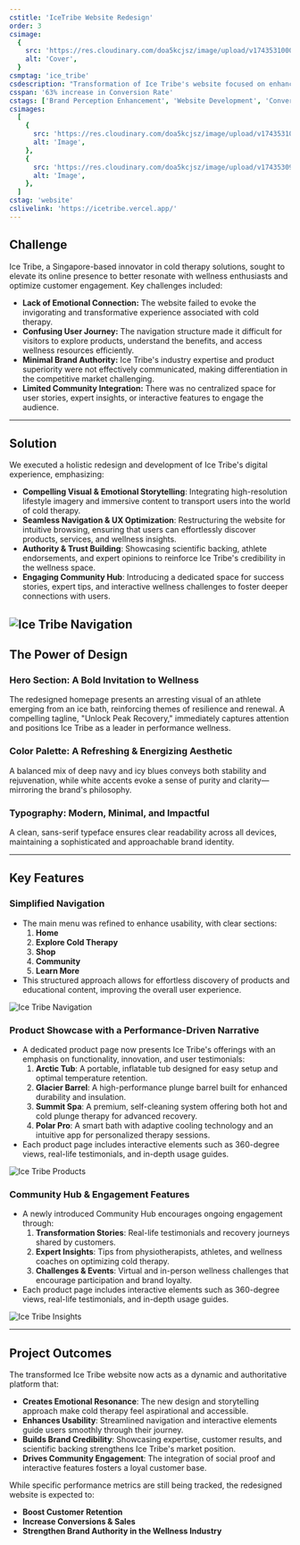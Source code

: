 ```yaml
---
cstitle: 'IceTribe Website Redesign'
order: 3
csimage:
  {
    src: 'https://res.cloudinary.com/doa5kcjsz/image/upload/v1743531000/ice-tribe-hero-banner_qflmlf.png',
    alt: 'Cover',
  }
csmptag: 'ice_tribe'
csdescription: "Transformation of Ice Tribe's website focused on enhancing visual storytelling, strengthening brand perception, and clearly communicating product benefits, positioning it as a leader in cold therapy solutions."
csspan: '63% increase in Conversion Rate'
cstags: ['Brand Perception Enhancement', 'Website Development', 'Conversion Optimization']
csimages:
  [
    {
      src: 'https://res.cloudinary.com/doa5kcjsz/image/upload/v1743531000/ice-tribe-hero-banner_qflmlf.png',
      alt: 'Image',
    },
    {
      src: 'https://res.cloudinary.com/doa5kcjsz/image/upload/v1743530999/ice-tribe-card-2_a80bua.png',
      alt: 'Image',
    },
  ]
cstag: 'website'
cslivelink: 'https://icetribe.vercel.app/'
---
```


## Challenge

Ice Tribe, a Singapore-based innovator in cold therapy solutions, sought to elevate its online presence to better resonate with wellness enthusiasts and optimize customer engagement. Key challenges included:

- **Lack of Emotional Connection:** The website failed to evoke the invigorating and transformative experience associated with cold therapy.
- **Confusing User Journey:** The navigation structure made it difficult for visitors to explore products, understand the benefits, and access wellness resources efficiently.
- **Minimal Brand Authority:** Ice Tribe's industry expertise and product superiority were not effectively communicated, making differentiation in the competitive market challenging.
- **Limited Community Integration:** There was no centralized space for user stories, expert insights, or interactive features to engage the audience.
---

## Solution

We executed a holistic redesign and development of Ice Tribe's digital experience, emphasizing:

- **Compelling Visual & Emotional Storytelling**: Integrating high-resolution lifestyle imagery and immersive content to transport users into the world of cold therapy.
- **Seamless Navigation & UX Optimization**: Restructuring the website for intuitive browsing, ensuring that users can effortlessly discover products, services, and wellness insights.
- **Authority & Trust Building**: Showcasing scientific backing, athlete endorsements, and expert opinions to reinforce Ice Tribe's credibility in the wellness space.
- **Engaging Community Hub**: Introducing a dedicated space for success stories, expert tips, and interactive wellness challenges to foster deeper connections with users.

![Ice Tribe Navigation](https://res.cloudinary.com/doa5kcjsz/image/upload/v1743530880/ice-tribe-solutions_kmxwbu.png)
---

## The Power of Design

### Hero Section: A Bold Invitation to Wellness
  The redesigned homepage presents an arresting visual of an athlete emerging from an ice bath, reinforcing themes of resilience and renewal. A compelling tagline, "Unlock Peak Recovery," immediately captures attention and positions Ice Tribe as a leader in performance wellness.
### Color Palette: A Refreshing & Energizing Aesthetic
  A balanced mix of deep navy and icy blues conveys both stability and rejuvenation, while white accents evoke a sense of purity and clarity—mirroring the brand's philosophy.
### Typography: Modern, Minimal, and Impactful
  A clean, sans-serif typeface ensures clear readability across all devices, maintaining a sophisticated and approachable brand identity.

---

## Key Features

### Simplified Navigation
  - The main menu was refined to enhance usability, with clear sections:
    1. **Home**
    2. **Explore Cold Therapy**
    3. **Shop**
    4. **Community**
    5. **Learn More**
  - This structured approach allows for effortless discovery of products and educational content, improving the overall user experience.

  ![Ice Tribe Navigation](https://res.cloudinary.com/doa5kcjsz/image/upload/v1743530869/ice-tribe-navigation_coxvqp.png)

### Product Showcase with a Performance-Driven Narrative
  - A dedicated product page now presents Ice Tribe's offerings with an emphasis on functionality, innovation, and user testimonials:
    1. **Arctic Tub**: A portable, inflatable tub designed for easy setup and optimal temperature retention.
    2. **Glacier Barrel**: A high-performance plunge barrel built for enhanced durability and insulation.
    3. **Summit Spa**: A premium, self-cleaning system offering both hot and cold plunge therapy for advanced recovery.
    4. **Polar Pro**: A smart bath with adaptive cooling technology and an intuitive app for personalized therapy sessions.
  - Each product page includes interactive elements such as 360-degree views, real-life testimonials, and in-depth usage guides.

  ![Ice Tribe Products](https://res.cloudinary.com/doa5kcjsz/image/upload/v1743530872/ice-tribe-product_wfy1wk.png)

### Community Hub & Engagement Features
  - A newly introduced Community Hub encourages ongoing engagement through:
    1. **Transformation Stories**: Real-life testimonials and recovery journeys shared by customers.
    2. **Expert Insights**: Tips from physiotherapists, athletes, and wellness coaches on optimizing cold therapy.
    3. **Challenges & Events**: Virtual and in-person wellness challenges that encourage participation and brand loyalty.
  - Each product page includes interactive elements such as 360-degree views, real-life testimonials, and in-depth usage guides.

![Ice Tribe Insights](https://res.cloudinary.com/doa5kcjsz/image/upload/v1743530875/ice-tribe-insights_lpuhwb.png)

---
  
## Project Outcomes
The transformed Ice Tribe website now acts as a dynamic and authoritative platform that:
- **Creates Emotional Resonance**: The new design and storytelling approach make cold therapy feel aspirational and accessible.
- **Enhances Usability**: Streamlined navigation and interactive elements guide users smoothly through their journey.
- **Builds Brand Credibility**: Showcasing expertise, customer results, and scientific backing strengthens Ice Tribe's market position.
- **Drives Community Engagement**: The integration of social proof and interactive features fosters a loyal customer base.

While specific performance metrics are still being tracked, the redesigned website is expected to:
- **Boost Customer Retention**
- **Increase Conversions & Sales**
- **Strengthen Brand Authority in the Wellness Industry**

